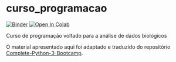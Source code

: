 # curso_programacao

[![Binder](https://mybinder.org/badge_logo.svg)](https://mybinder.org/v2/gh/gavieira/curso_programacao/master) [![Open In Colab](https://colab.research.google.com/assets/colab-badge.svg)](https://colab.research.google.com/github/gavieira/curso_programacao)

Curso de programação voltado para a análise de dados biológicos

O material apresentado aqui foi adaptado e traduzido do repositório [Complete-Python-3-Bootcamp](https://github.com/Pierian-Data/Complete-Python-3-Bootcamp).